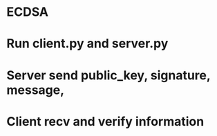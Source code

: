 # ECDSA

# Run client.py and server.py
# Server send public_key, signature, message,
# Client recv and verify information